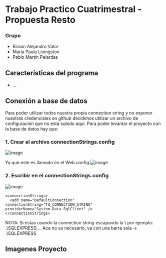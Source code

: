 # Trabajo Practico Cuatrimestral - Propuesta Resto

### Grupo
- Braian Alejandro Valor
- Maria Paula Livingston
- Pablo Martín Pelardas

## Características del programa
- ...

## Conexión a base de datos
Para poder utilizar todos nuestra propia connection string y no exponer nuestras credenciales en github decidimos utilizar un archivo de configuración que no está subido aqui.
Para poder levantar el proyecto con la base de datos hay que:

### 1. Crear el archivo connectionStrings.config
![image](https://github.com/pablopelardas/tp-web-equipo-25/assets/31576799/2fb4b72d-93f8-44ec-b15c-1dbe4f27b14d)

Ya que este es llamado en el Web.config
![image](https://github.com/pablopelardas/tp-web-equipo-25/assets/31576799/d2ed1760-b59b-4cf3-b730-c72033b5da70)


### 2. Escribir en el connectionStrings.config 
![image](https://github.com/pablopelardas/tp-winform-equipo-25/assets/31576799/9830afeb-c3e3-4852-a1d1-40257bfe2b39)

```
<connectionStrings>
  <add name="DefaultConnection" connectionString="TU_CONNECTION_STRING" providerName="System.Data.SqlClient" />
</connectionStrings>
```

NOTA: Si estas usando la connection string escapando la \ por ejemplo: .\\SQLEXPRESS;... Aca no es necesario, va con una barra sola -> .\SQLEXPRESS

## Imagenes Proyecto
